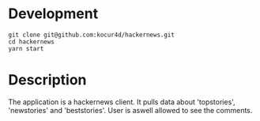 # Development
```
git clone git@github.com:kocur4d/hackernews.git
cd hackernews
yarn start
```

# Description
The application is a hackernews client. It pulls data about 'topstories', 'newstories' and 'beststories'. User is aswell allowed to see the comments.
